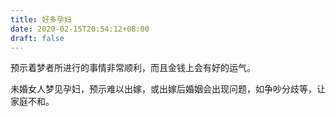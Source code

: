 ```yaml
---
title: 好多孕妇
date: 2020-02-15T20:54:12+08:00
draft: false
---
```


预示着梦者所进行的事情非常顺利，而且金钱上会有好的运气。

未婚女人梦见孕妇，预示难以出嫁，或出嫁后婚姻会出现问题，如争吵分歧等，让家庭不和。

